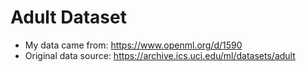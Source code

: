 # Adult Dataset

* My data came from: https://www.openml.org/d/1590
* Original data source: https://archive.ics.uci.edu/ml/datasets/adult
